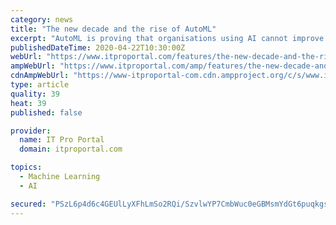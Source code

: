 ```yaml
---
category: news
title: "The new decade and the rise of AutoML"
excerpt: "AutoML is proving that organisations using AI cannot improve business-led insights generated by it without improving access. In 2019, The World Economic Forum forecasted that data analysts would be in high demand by 2020, and so far this year we’re seeing the prediction become a reality. The fact is, as much as companies would love to hire ..."
publishedDateTime: 2020-04-22T10:30:00Z
webUrl: "https://www.itproportal.com/features/the-new-decade-and-the-rise-of-automl/"
ampWebUrl: "https://www.itproportal.com/amp/features/the-new-decade-and-the-rise-of-automl/"
cdnAmpWebUrl: "https://www-itproportal-com.cdn.ampproject.org/c/s/www.itproportal.com/amp/features/the-new-decade-and-the-rise-of-automl/"
type: article
quality: 39
heat: 39
published: false

provider:
  name: IT Pro Portal
  domain: itproportal.com

topics:
  - Machine Learning
  - AI

secured: "PSzL6p4d6c4GEUlLyXFhLmSo2RQi/SzvlwYP7CmbWuc0eGBMsmYdGt6puqkgshC4GHZCt8SOACbae6y9rhJY2GaSCJcD7WllkQWtbGt1q0uCdTUAEJEQsUQklz/RARgXsWB3Zb9dJMuGg0L1VBj716+sDOR11fmn2twcQ+acD7o/ZfsJZ7ZeMd+wSBoqX8I+ubTEqP1v6C17YcxyO4i0QKrGsbx189SflEol5/v5j3jAmHc+yp5fczop8eCp6vtOVri67+s0t+npnBrLR7sbU80FLXsvoX1agu4pDAiJ+LvxDHfpypFonfOPWX7Zsybq;KCOjVgCBCNKt25cu46ESDA=="
---
```



